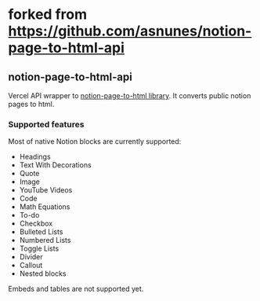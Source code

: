 # forked from https://github.com/asnunes/notion-page-to-html-api

## notion-page-to-html-api

Vercel API wrapper to [notion-page-to-html library](https://github.com/asnunes/notion-page-to-html). It converts public notion pages to html.

### Supported features

Most of native Notion blocks are currently supported:

- Headings
- Text With Decorations
- Quote
- Image
- YouTube Videos
- Code
- Math Equations
- To-do
- Checkbox
- Bulleted Lists
- Numbered Lists
- Toggle Lists
- Divider
- Callout
- Nested blocks

Embeds and tables are not supported yet.
